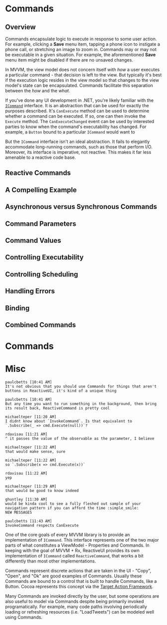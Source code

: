 # Commands

## Overview

Commands encapsulate logic to execute in response to some user action. For example, clicking a **Save** menu item, tapping a phone icon to instigate a phone call, or stretching an image to zoom in. Commands may or may not be executable in a given situation. For example, the aforementioned **Save** menu item might be disabled if there are no unsaved changes.

In MVVM, the view model does not concern itself with *how* a user executes a particular command - that decision is left to the view. But typically it's best if the execution logic resides in the view model so that changes to the view model's state can be encapsulated. Commands facilitate this separation between the *how* and the *what*.

If you've done any UI development in .NET, you're likely familiar with the [`ICommand`](https://msdn.microsoft.com/en-us/library/system.windows.input.icommand(v=vs.110).aspx) interface. It is an abstraction that can be used for exactly the purposes described. It's `CanExecute` method can be used to determine whether a command can be executed. If so, one can then invoke the `Execute` method. The `CanExecuteChanged` event can be used by interested parties to know when the command's executability has changed. For example, a `Button` bound to a particular `ICommand` would want to 

But the `ICommand` interface isn't an ideal abstraction. It fails to elegantly accommodate long-running commands, such as those that perform I/O. Moreover, its interface is imperative, not reactive. This makes it far less amenable to a reactive code base.

## Reactive Commands

## A Compelling Example

## Asynchronous versus Synchronous Commands

## Command Parameters

## Command Values

## Controlling Executability

## Controlling Scheduling

## Handling Errors

## Binding

## Combined Commands



# Commands

# Misc


    paulcbetts [10:41 AM]
    It's not obvious that you should use Commands for things that aren't buttons in ReactiveUI, it's kind of a unique thing

    paulcbetts [10:41 AM]
    But any time you want to run something in the background, then bring its result back, ReactiveCommand is pretty cool

    michaelteper [11:20 AM] 
    I didnt know about `InvokeCommand`. Is that equivalent to `.Subscribe(_ => cmd.Execute(null))`?

    rdavisau [11:21 AM] 
    ^ it passes the value of the observable as the parameter, I believe

    michaelteper [11:22 AM] 
    that would make sense, sure

    michaelteper [11:22 AM]
    so `.Subscribe(x => cmd.Execute(x))`

    rdavisau [11:22 AM] 
    yep

    michaelteper [11:29 AM] 
    that would be good to know indeed

    ghuntley [11:30 AM] 
    would be kinda cool to see a fully fleshed out sample of your navigation pattern if you can afford the time :simple_smile:
    NEW MESSAGES

    paulcbetts [11:43 AM] 
    InvokeCommand respects CanExecute


One of the core goals of every MVVM library is to provide an implementation of
`ICommand`. This interface represents one of the two major parts of what
constitutes a ViewModel - Properties and Commands. In keeping with the goal of
MVVM + Rx, ReactiveUI provides its own implementation of `ICommand` called
`ReactiveCommand`, that works a bit differently than most other
implementations.

Commands represent discrete actions that are taken in the UI - "Copy", "Open",
and "Ok" are good examples of Commands. Usually these Commands are bound to a
control that is built to handle Commands, like a Button. Cocoa represents this
concept via the [Target Action
Framework](https://developer.apple.com/library/ios/documentation/general/conceptual/CocoaEncyclopedia/Target-Action/Target-Action.html).

Many Commands are invoked directly by the user, but some operations are also
useful to model via Commands despite being primarily invoked programatically.
For example, many code paths involving periodically loading or refreshing
resources (i.e. "LoadTweets") can be modeled well using Commands.

